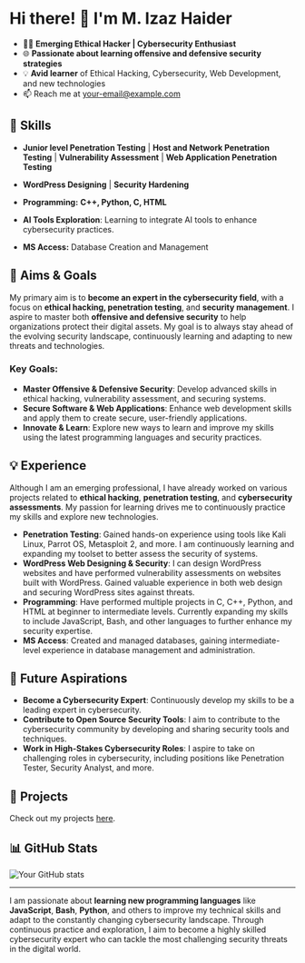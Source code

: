 # Hi there! 👋 I'm M. Izaz Haider

- 👨‍💻 **Emerging Ethical Hacker | Cybersecurity Enthusiast**
- 🌐 **Passionate about learning offensive and defensive security strategies**
- 💡 **Avid learner** of Ethical Hacking, Cybersecurity, Web Development, and new technologies
- 📫 Reach me at [your-email@example.com](mailto:your-email@example.com)

## 🌟 Skills
- **Junior level Penetration Testing** | **Host and Network Penetration Testing** | **Vulnerability Assessment** | **Web Application Penetration Testing**
- **WordPress Designing** | **Security Hardening**
- **Programming:** **C++, Python, C, HTML**

- **AI Tools Exploration**: Learning to integrate AI tools to enhance cybersecurity practices.
- **MS Access:** Database Creation and Management


## 🚀 Aims & Goals
My primary aim is to **become an expert in the cybersecurity field**, with a focus on **ethical hacking, penetration testing**, and **security management**. I aspire to master both **offensive and defensive security** to help organizations protect their digital assets. My goal is to always stay ahead of the evolving security landscape, continuously learning and adapting to new threats and technologies.

### Key Goals:
- **Master Offensive & Defensive Security**: Develop advanced skills in ethical hacking, vulnerability assessment, and securing systems.
- **Secure Software & Web Applications**: Enhance web development skills and apply them to create secure, user-friendly applications.
- **Innovate & Learn**: Explore new ways to learn and improve my skills using the latest programming languages and security practices.

## 💡 Experience
Although I am an emerging professional, I have already worked on various projects related to **ethical hacking**, **penetration testing**, and **cybersecurity assessments**. My passion for learning drives me to continuously practice my skills and explore new technologies.

- **Penetration Testing**: Gained hands-on experience using tools like Kali Linux, Parrot OS, Metasploit 2, and more. I am continuously learning and expanding my toolset to better assess the security of systems.
- **WordPress Web Designing & Security**: I can design WordPress websites and have performed vulnerability assessments on websites built with WordPress. Gained valuable experience in both web design and securing WordPress sites against threats.
- **Programming**: Have performed multiple projects in C, C++, Python, and HTML at beginner to intermediate levels. Currently expanding my skills to include JavaScript, Bash, and other languages to further enhance my security expertise.
- **MS Access**: Created and managed databases, gaining intermediate-level experience in database management and administration.

## 🎯 Future Aspirations
- **Become a Cybersecurity Expert**: Continuously develop my skills to be a leading expert in cybersecurity.
- **Contribute to Open Source Security Tools**: I aim to contribute to the cybersecurity community by developing and sharing security tools and techniques.
- **Work in High-Stakes Cybersecurity Roles**: I aspire to take on challenging roles in cybersecurity, including positions like Penetration Tester, Security Analyst, and more.

## 📌 Projects
Check out my projects [here](https://github.com/mizazhaider-ceh?tab=repositories).

## 📊 GitHub Stats
![Your GitHub stats](https://github-readme-stats.vercel.app/api?username=mizazhaider-ceh&show_icons=true&theme=dark)

---

I am passionate about **learning new programming languages** like **JavaScript**, **Bash**, **Python**, and others to improve my technical skills and adapt to the constantly changing cybersecurity landscape. Through continuous practice and exploration, I aim to become a highly skilled cybersecurity expert who can tackle the most challenging security threats in the digital world.
